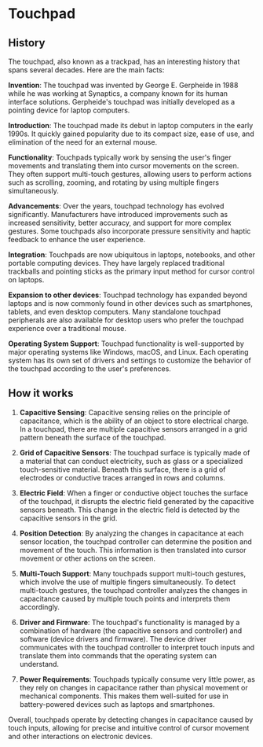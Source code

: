 

# Touchpad

## History

The touchpad, also known as a trackpad, has an interesting history that spans several decades. Here are the main facts:

**Invention**: The touchpad was invented by George E. Gerpheide in 1988 while he was working at Synaptics, a company known for its human interface solutions. Gerpheide's touchpad was initially developed as a pointing device for laptop computers.

**Introduction**: The touchpad made its debut in laptop computers in the early 1990s. It quickly gained popularity due to its compact size, ease of use, and elimination of the need for an external mouse.

**Functionality**: Touchpads typically work by sensing the user's finger movements and translating them into cursor movements on the screen. They often support multi-touch gestures, allowing users to perform actions such as scrolling, zooming, and rotating by using multiple fingers simultaneously.

**Advancements**: Over the years, touchpad technology has evolved significantly. Manufacturers have introduced improvements such as increased sensitivity, better accuracy, and support for more complex gestures. Some touchpads also incorporate pressure sensitivity and haptic feedback to enhance the user experience.

**Integration**: Touchpads are now ubiquitous in laptops, notebooks, and other portable computing devices. They have largely replaced traditional trackballs and pointing sticks as the primary input method for cursor control on laptops.

**Expansion to other devices**: Touchpad technology has expanded beyond laptops and is now commonly found in other devices such as smartphones, tablets, and even desktop computers. Many standalone touchpad peripherals are also available for desktop users who prefer the touchpad experience over a traditional mouse.

**Operating System Support**: Touchpad functionality is well-supported by major operating systems like Windows, macOS, and Linux. Each operating system has its own set of drivers and settings to customize the behavior of the touchpad according to the user's preferences.

## How it works

1. **Capacitive Sensing**: Capacitive sensing relies on the principle of capacitance, which is the ability of an object to store electrical charge. In a touchpad, there are multiple capacitive sensors arranged in a grid pattern beneath the surface of the touchpad.

2. **Grid of Capacitive Sensors**: The touchpad surface is typically made of a material that can conduct electricity, such as glass or a specialized touch-sensitive material. Beneath this surface, there is a grid of electrodes or conductive traces arranged in rows and columns.

3. **Electric Field**: When a finger or conductive object touches the surface of the touchpad, it disrupts the electric field generated by the capacitive sensors beneath. This change in the electric field is detected by the capacitive sensors in the grid.

4. **Position Detection**: By analyzing the changes in capacitance at each sensor location, the touchpad controller can determine the position and movement of the touch. This information is then translated into cursor movement or other actions on the screen.

5. **Multi-Touch Support**: Many touchpads support multi-touch gestures, which involve the use of multiple fingers simultaneously. To detect multi-touch gestures, the touchpad controller analyzes the changes in capacitance caused by multiple touch points and interprets them accordingly.

6. **Driver and Firmware**: The touchpad's functionality is managed by a combination of hardware (the capacitive sensors and controller) and software (device drivers and firmware). The device driver communicates with the touchpad controller to interpret touch inputs and translate them into commands that the operating system can understand.

7. **Power Requirements**: Touchpads typically consume very little power, as they rely on changes in capacitance rather than physical movement or mechanical components. This makes them well-suited for use in battery-powered devices such as laptops and smartphones.

Overall, touchpads operate by detecting changes in capacitance caused by touch inputs, allowing for precise and intuitive control of cursor movement and other interactions on electronic devices.